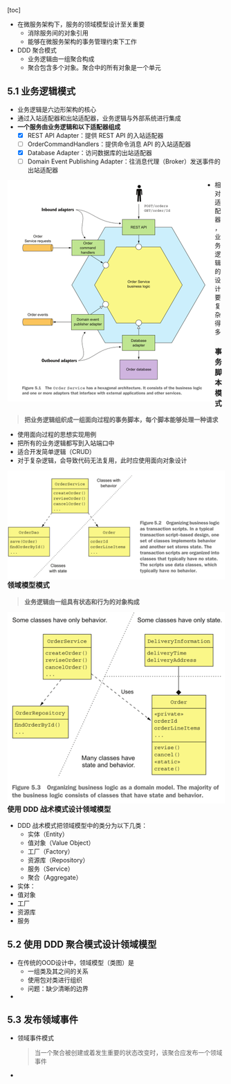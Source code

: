 [toc]

* 在微服务架构下，服务的领域模型设计至关重要
  * 消除服务间的对象引用
  * 能够在微服务架构的事务管理约束下工作
* DDD 聚合模式
  * 业务逻辑由一组聚合构成
  * 聚合包含多个对象。聚合中的所有对象是一个单元

## 5.1 业务逻辑模式

* 业务逻辑是六边形架构的核心
* 通过入站适配器和出站适配器，业务逻辑与外部系统进行集成
* **一个服务由业务逻辑和以下适配器组成**
  * [x] REST API Adapter：提供 REST API 的入站适配器
  * [ ] OrderCommandHandlers：提供命令消息 API 的入站适配器
  * [x] Database Adapter：访问数据库的出站适配器
  * [ ] Domain Event Publishing Adapter：往消息代理（Broker）发送事件的出站适配器

<img src="5.1 订单服务的组成.png" style="zoom:50%; float: left;" />

* 相对适配器，业务逻辑的设计要复杂得多

### 事务脚本模式

> **把业务逻辑组织成一组面向过程的事务脚本，每个脚本能够处理一种请求**

* 使用面向过程的思想实现用例
* 把所有的业务逻辑都写到入站端口中
* 适合开发简单逻辑（CRUD）
* 对于复杂逻辑，会导致代码无法复用，此时应使用面向对象设计

<img src="5.2 事务脚本模式.png" style="zoom:50%; float: left;" />

### 领域模型模式

> **业务逻辑由一组具有状态和行为的对象构成**

<img src="images\5.3 领域模型模式.png" style="zoom:50%; float: left;" />

### 使用 DDD 战术模式设计领域模型

* DDD 战术模式把领域模型中的类分为以下几类：
  * 实体（Entity）
  * 值对象（Value Object）
  * 工厂（Factory）
  * 资源库（Repository）
  * 服务（Service）
  * 聚合（Aggregate）
* 实体：
* 值对象
* 工厂
* 资源库
* 服务

## 5.2 使用 DDD 聚合模式设计领域模型

* 在传统的OOD设计中，领域模型（类图）是
  * 一组类及其之间的关系
  * 使用包对类进行组织
  * 问题：缺少清晰的边界
* 

## 5.3 发布领域事件

* 领域事件模式 

  > 当一个聚合被创建或着发生重要的状态改变时，该聚合应发布一个领域事件

* 

